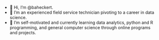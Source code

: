 - 👋 Hi, I’m @baheckert. 
- 👀 I’m an experienced field service technician pivoting to a career in data science.
- 🌱 I’m self-motivated and currently learning data analytics, python and R programming, and general computer science through online programs and projects. 

<!---
baheckert/baheckert is a ✨ special ✨ repository because its `README.md` (this file) appears on your GitHub profile.
You can click the Preview link to take a look at your changes.
--->
